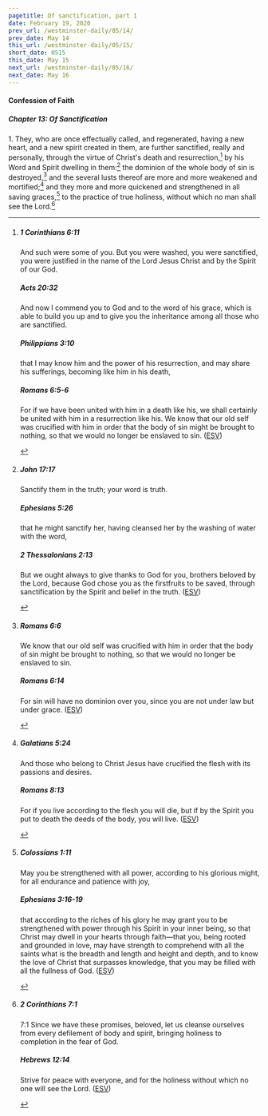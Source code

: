 ```yaml
---
pagetitle: Of sanctification, part 1
date: February 19, 2020
prev_url: /westminster-daily/05/14/
prev_date: May 14
this_url: /westminster-daily/05/15/
short_date: 0515
this_date: May 15
next_url: /westminster-daily/05/16/
next_date: May 16
---
```


#### Confession of Faith

##### Chapter 13: Of Sanctification

1\. They, who are once effectually called, and regenerated, having a new heart, and a new spirit created in them, are further sanctified, really and personally, through the virtue of Christ's death and resurrection,[^fnref:wcf1] by his Word and Spirit dwelling in them:[^fnref:wcf2] the dominion of the whole body of sin is destroyed,[^fnref:wcf3] and the several lusts thereof are more and more weakened and mortified;[^fnref:wcf4] and they more and more quickened and strengthened in all saving graces,[^fnref:wcf5] to the practice of true holiness, without which no man shall see the Lord.[^fnref:wcf6]

[^fnref:wcf1]: <div class="esv"><h5>1 Corinthians 6:11</h5> <div class="esv-text"><p id="p46006011.01-1">And such were some of you. But you were washed, you were sanctified, you were justified in the name of the Lord Jesus Christ and by the Spirit of our God.</p> </div><h5>Acts 20:32</h5> <div class="esv-text"><p id="p44020032.01-2">And now I commend you to God and to the word of his grace, which is able to build you up and to give you the inheritance among all those who are sanctified.</p> </div><h5>Philippians 3:10</h5> <div class="esv-text"><p id="p50003010.01-3">that I may know him and the power of his resurrection, and may share his sufferings, becoming like him in his death,</p> </div><h5>Romans 6:5-6</h5> <div class="esv-text"><p id="p45006005.01-4">For if we have been united with him in a death like his, we shall certainly be united with him in a resurrection like his. We know that our old self was crucified with him in order that the body of sin might be brought to nothing, so that we would no longer be enslaved to sin.  (<a href="http://www.esv.org" class="copyright">ESV</a>)</p> </div> </div>

[^fnref:wcf2]: <div class="esv"><h5>John 17:17</h5> <div class="esv-text"><p id="p43017017.01-1"><span class="woc">Sanctify them in the truth; your word is truth.</span></p> </div><h5>Ephesians 5:26</h5> <div class="esv-text"><p id="p49005026.01-2">that he might sanctify her, having cleansed her by the washing of water with the word,</p> </div><h5>2 Thessalonians 2:13</h5> <div class="esv-text"> <p id="p53002013.03-3">But we ought always to give thanks to God for you, brothers beloved by the Lord, because God chose you as the firstfruits to be saved, through sanctification by the Spirit and belief in the truth.  (<a href="http://www.esv.org" class="copyright">ESV</a>)</p> </div> </div>

[^fnref:wcf3]: <div class="esv"><h5>Romans 6:6</h5> <div class="esv-text"><p id="p45006006.01-1">We know that our old self was crucified with him in order that the body of sin might be brought to nothing, so that we would no longer be enslaved to sin.</p> </div><h5>Romans 6:14</h5> <div class="esv-text"><p id="p45006014.01-2">For sin will have no dominion over you, since you are not under law but under grace.  (<a href="http://www.esv.org" class="copyright">ESV</a>)</p> </div> </div>

[^fnref:wcf4]: <div class="esv"><h5>Galatians 5:24</h5> <div class="esv-text"><p id="p48005024.01-1">And those who belong to Christ Jesus have crucified the flesh with its passions and desires.</p> </div><h5>Romans 8:13</h5> <div class="esv-text"><p id="p45008013.01-2">For if you live according to the flesh you will die, but if by the Spirit you put to death the deeds of the body, you will live.  (<a href="http://www.esv.org" class="copyright">ESV</a>)</p> </div> </div>

[^fnref:wcf5]: <div class="esv"><h5>Colossians 1:11</h5> <div class="esv-text"><p id="p51001011.01-1">May you be strengthened with all power, according to his glorious might, for all endurance and patience with joy,</p> </div><h5>Ephesians 3:16-19</h5> <div class="esv-text"><p id="p49003016.01-2">that according to the riches of his glory he may grant you to be strengthened with power through his Spirit in your inner being, so that Christ may dwell in your hearts through faith&#8212;that you, being rooted and grounded in love, may have strength to comprehend with all the saints what is the breadth and length and height and depth, and to know the love of Christ that surpasses knowledge, that you may be filled with all the fullness of God.  (<a href="http://www.esv.org" class="copyright">ESV</a>)</p> </div> </div>

[^fnref:wcf6]: <div class="esv"><h5>2 Corinthians 7:1</h5> <div class="esv-text"><p id="p47007001.01-1"><span class="chapter-num" id="v47007001-1">7:1&nbsp;</span>Since we have these promises, beloved, let us cleanse ourselves from every defilement of body and spirit, bringing holiness to completion in the fear of God.</p> </div><h5>Hebrews 12:14</h5> <div class="esv-text"><p id="p58012014.01-2">Strive for peace with everyone, and for the holiness without which no one will see the Lord.  (<a href="http://www.esv.org" class="copyright">ESV</a>)</p> </div> </div>

